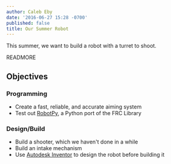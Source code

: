 ```yaml
---
author: Caleb Eby
date: '2016-06-27 15:28 -0700'
published: false
title: Our Summer Robot
---
```

This summer, we want to build a robot with a turret to shoot.

READMORE

## Objectives

### Programming
- Create a fast, reliable, and accurate aiming system
- Test out [RobotPy](https://robotpy.github.io/), a Python port of the FRC Library

### Design/Build
- Build a shooter, which we haven't done in a while
- Build an intake mechanism
- Use [Autodesk Inventor](http://www.autodesk.com/products/inventor/overview) to design the robot before building it
